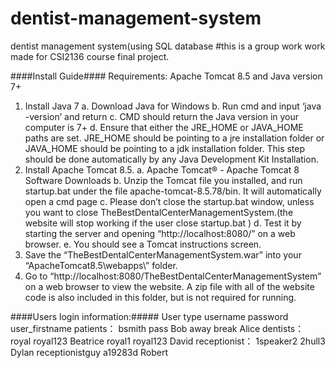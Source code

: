 # dentist-management-system
dentist management system(using SQL database
#this is a group work work made for CSI2136 course final project.


####Install Guide####
Requirements: Apache Tomcat 8.5 and Java version 7+
1. Install Java 7
  a. Download Java for Windows
  b. Run cmd and input ‘java -version’ and return
  c. CMD should return the Java version in your computer is 7+
  d. Ensure that either the JRE_HOME or JAVA_HOME paths are set. JRE_HOME
     should be pointing to a jre installation folder or JAVA_HOME should be pointing
     to a jdk installation folder. This step should be done automatically by any Java
     Development Kit Installation.
2. Install Apache Tomcat 8.5.
  a. Apache Tomcat® - Apache Tomcat 8 Software Downloads
  b. Unzip the Tomcat file you installed, and run startup.bat under the file
     apache-tomcat-8.5.78/bin. It will automatically open a cmd page
  c. Please don’t close the startup.bat window, unless you want to close
     TheBestDentalCenterManagementSystem.(the website will stop working if the
     user close startup.bat )
  d. Test it by starting the server and opening “http://localhost:8080/” on a web
     browser.
  e. You should see a Tomcat instructions screen.
3. Save the “TheBestDentalCenterManagementSystem.war” into your
   “ApacheTomcat8.5\webapps\” folder.
4. Go to “http://localhost:8080/TheBestDentalCenterManagementSystem” on a web
   browser to view the website.
   A zip file with all of the website code is also included in this folder, but is not required for
   running.





####Users login information:#####
User type username password user_firstname
patients：
bsmith pass Bob
away break Alice
dentists：
royal royal123 Beatrice
royal1 royal123 David
receptionist：
1speaker2 2hull3 Dylan
receptionistguy a19283d Robert
